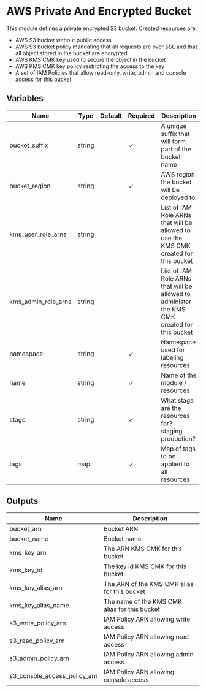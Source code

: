 # AWS Private And Encrypted Bucket

This module defines a private encrypted S3 bucket. Created resources are:

- AWS S3 bucket without public access
- AWS S3 bucket policy mandating that all requests are over SSL and that all object stored in the bucket are encrypted
- AWS KMS CMK key used to secure the object in the bucket
- AWS KMS CMK key policy restricting the access to the key
- A set of IAM Policies that allow read-only, write, admin and console access for this bucket

## Variables

| Name                   | Type    | Default | Required | Description
| -----------------------| ------- | ------- | -------- | --------------------------------------------------------------------------
| bucket_suffix          | string  |         | ✓        | A unique suffix that will form part of the bucket name
| bucket_region          | string  |         | ✓        | AWS region the bucket will be deployed to
| kms_user_role_arns     | string  |         |          | List of IAM Role ARNs that will be allowed to use the KMS CMK created for this bucket
| kms_admin_role_arns    | string  |         |          | List of IAM Role ARNs that will be allowed to administer the KMS CMK created for this bucket
| namespace              | string  |         | ✓        | Namespace used for labeling resources
| name                   | string  |         | ✓        | Name of the module / resources
| stage                  | string  |         | ✓        | What staga are the resources for? staging, production?
| tags                   | map     |         | ✓        | Map of tags to be applied to all resources

## Outputs

| Name                         | Description                                                       |
| ---------------------------- | ----------------------------------------------------------------- |
| bucket_arn                   | Bucket ARN                                                        |
| bucket_name                  | Bucket name                                                       |
| kms_key_arn                  | The ARN KMS CMK for this bucket                                   |
| kms_key_id                   | The key id KMS CMK for this bucket                                |
| kms_key_alias_arn            | The ARN of the KMS CMK alias for this bucket                      |
| kms_key_alias_name           | The name of the KMS CMK alias for this bucket                     |
| s3_write_policy_arn          | IAM Policy ARN allowing write access                              |
| s3_read_policy_arn           | IAM Policy ARN allowing read access                               |
| s3_admin_policy_arn          | IAM Policy ARN allowing admin access                              |
| s3_console_access_policy_arn | IAM Policy ARN allowing console access                            |


